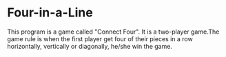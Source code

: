 # Four-in-a-Line
This program is a game called "Connect Four". It is a two-player game.The game rule is when the first player get four of their pieces in a row horizontally, vertically or diagonally, he/she win the game.
